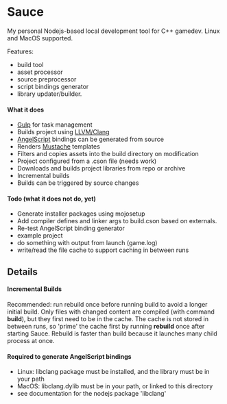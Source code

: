 # Sauce
My personal Nodejs-based local development tool for C++ gamedev. Linux and MacOS supported.

Features:
* build tool
* asset processor
* source preprocessor
* script bindings generator
* library updater/builder. 

#### What it does
* [Gulp](https://gulpjs.com/) for task management
* Builds project using [LLVM/Clang](http://clang.llvm.org/ "but there's no reason it couldn't use another compiler" )
* [AngelScript](http://www.angelcode.com/angelscript/) bindings can be generated from source
* Renders [Mustache](https://mustache.github.io/) templates
* Filters and copies assets into the build directory on modification
* Project configured from a .cson file (needs work)
* Downloads and builds project libraries from repo or archive
* Incremental builds
* Builds can be triggered by source changes

#### Todo (what it does not do, yet)
* Generate installer packages using mojosetup
* Add compiler defines and linker args to build.cson based on externals.
* Re-test AngelScript binding generator
* example project
* do something with output from launch (game.log)
* write/read the file cache to support caching in between runs

## Details
#### Incremental Builds
 Recommended: run rebuild once before running build to avoid a longer initial build. Only files with changed content are compiled (with command **build**), but they first need to be in the cache. The cache is not stored in between runs, so 'prime' the cache first by running **rebuild** once after starting Sauce. Rebuild is faster than build because it launches many child process at once.

#### Required to generate AngelScript bindings
 - Linux: libclang package must be installed, and the library must be in your path
 - MacOS: libclang.dylib must be in your path, or linked to this directory
 - see documentation for the nodejs package 'libclang'
